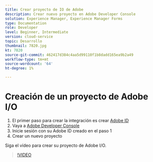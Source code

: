 ```yaml
---
title: Crear proyecto de IO de Adobe
description: Crear nuevo proyecto en Adobe Developer Console
solution: Experience Manager, Experience Manager Forms
type: Documentation
role: Developer
level: Beginner, Intermediate
version: cloud-service
topic: Desarrollo
thumbnail: 7820.jpg
kt: 7820
source-git-commit: 462417d384c4aa5d99110f1b8dadd165ea9b2a49
workflow-type: tm+mt
source-wordcount: '64'
ht-degree: 1%

---
```


# Creación de un proyecto de Adobe I/O

1. El primer paso para crear la integración es crear [Adobe ID](https://account.adobe.com/)
1. Vaya a [Adobe Developer Console](https://console.adobe.io/home)
1. Inicie sesión con su Adobe ID creado en el paso 1
1. Crear un nuevo proyecto

Siga el vídeo para crear su proyecto de Adobe I/O.

>[!VIDEO](https://video.tv.adobe.com/v/333220/?quality=9&learn=on)
